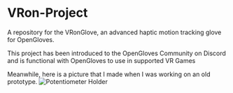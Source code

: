 # VRon-Project
A repository for the VRonGlove, an advanced haptic motion tracking glove for OpenGloves.

This project has been introduced to the OpenGloves Community on Discord and is functional with OpenGloves to use in supported VR Games

Meanwhile, here is a picture that I made when I was working on an old prototype.
![Potentiometer Holder](https://github.com/MrMarans/VRon-Project/blob/main/3D-Bilder%20der%20Designiterationen/Renders/Render12.jpg?raw=true)

